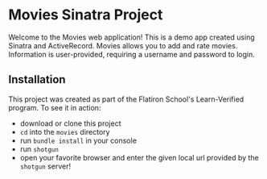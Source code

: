 # Movies Sinatra Project

Welcome to the Movies web application! This is a demo app created using Sinatra and ActiveRecord. Movies allows you to add and rate movies. Information is user-provided, requiring a username and password to login. 

## Installation

This project was created as part of the Flatiron School's Learn-Verified program. To see it in action:
- download or clone this project 
- `cd` into the `movies` directory 
- run `bundle install` in your console
- run `shotgun`
- open your favorite browser and enter the given local url provided by the `shotgun` server!